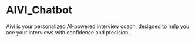 # AIVI_Chatbot
Aivi is your personalized AI-powered interview coach, designed to help you ace your interviews with confidence and precision.
